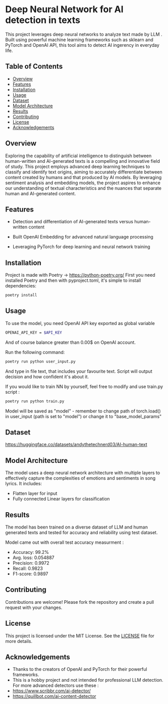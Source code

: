 # Deep Neural Network for AI detection in texts
This project leverages deep neural networks to analyze text made by LLM . Built using powerful machine learning frameworks such as sklearn and PyTorch and OpenAI API, this tool aims to detect AI ingerency in everyday life.

## Table of Contents
- [Overview](#overview)
- [Features](#features)
- [Installation](#installation)
- [Usage](#usage)
- [Dataset](#dataset)
- [Model Architecture](#model-architecture)
- [Results](#results)
- [Contributing](#contributing)
- [License](#license)
- [Acknowledgements](#acknowledgements)

## Overview
Exploring the capability of artificial intelligence to distinguish between human-written and AI-generated texts is a compelling and innovative field of study. This project employs advanced deep learning techniques to classify and identify text origins, aiming to accurately differentiate between content created by humans and that produced by AI models. By leveraging sentiment analysis and embedding models, the project aspires to enhance our understanding of textual characteristics and the nuances that separate human and AI-generated content.

## Features
- Detection and differentiation of AI-generated texts versus human-written content

- Built OpenAI Embedding for advanced natural language processing

- Leveraging PyTorch for deep learning and neural network training
## Installation
Project is made with Poetry -> https://python-poetry.org/
First you need installed Poetry and then with pyproject.toml, it's simple to install dependencies:

```bash
poetry install
```


## Usage
To use the model, you need  OpenAI API key exported as global variable 

```bash
OPENAI_API_KEY = $API_KEY
```

And of course balance greater than 0.00$ on OpenAI account.

Run the following command:

```bash
poetry run python user_input.py
```

And type in file text, that includes your favourite text. Script will output decision and how confident it's about it.

If you would like to train NN by yourself, feel free to modify and use train.py script :

```bash
poetry run python train.py
```

Model will be saved as "model" - remember to change path of torch.load() in user_input (path is set to "model") or change it to "base_model_params"

## Dataset
https://huggingface.co/datasets/andythetechnerd03/AI-human-text

## Model Architecture
The model uses a deep neural network architecture with multiple layers to effectively capture the complexities of emotions and sentiments in song lyrics. It includes:
- Flatten layer for input
- Fully connected Linear layers for classification

## Results
The model has been trained on a diverse dataset of LLM and human generated texts  and tested for accuracy and reliability using test dataset. 

Model came out with overall test accuracy measurment : 

- Accuracy: 99.2% 
- Avg. loss: 0.054887
- Precision: 0.9972
- Recall: 0.9823
- F1-score: 0.9897

## Contributing
Contributions are welcome! Please fork the repository and create a pull request with your changes.

## License
This project is licensed under the MIT License. See the [LICENSE](LICENSE) file for more details.

## Acknowledgements
- Thanks to the creators of OpenAI and PyTorch for their powerful frameworks.
- This is a hobby project and not intended for professional LLM detection. For more advanced detectors use these :
- https://www.scribbr.com/ai-detector/
- https://quillbot.com/ai-content-detector